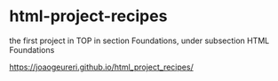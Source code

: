# html-project-recipes
the first project in TOP in section Foundations, under subsection HTML Foundations

https://joaogeureri.github.io/html_project_recipes/
